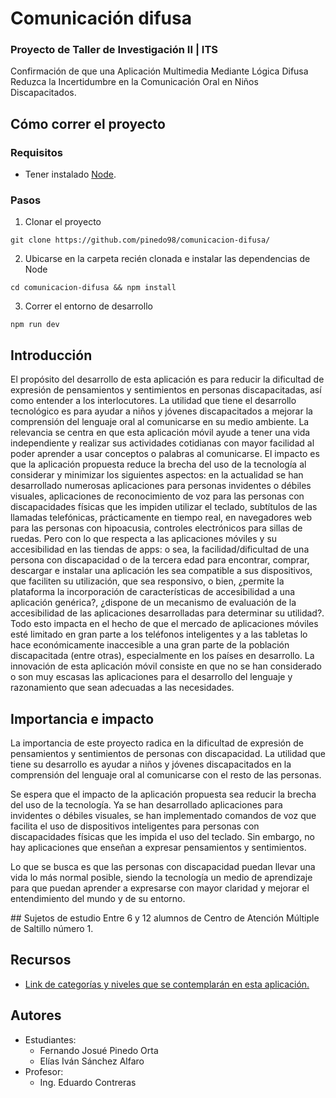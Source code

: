 # Comunicación difusa
### Proyecto de Taller de Investigación II  |  ITS
Confirmación de que una Aplicación Multimedia Mediante Lógica Difusa Reduzca la Incertidumbre en la Comunicación Oral en Niños Discapacitados.

## Cómo correr el proyecto
### Requisitos
- Tener instalado [Node](https://nodejs.org/es/download/).
### Pasos
1. Clonar el proyecto
 ```
git clone https://github.com/pinedo98/comunicacion-difusa/
```

2. Ubicarse en la carpeta recién clonada e instalar las dependencias de Node
 ```
cd comunicacion-difusa && npm install
```

3. Correr el entorno de desarrollo
 ```
npm run dev
```

## Introducción
El propósito del desarrollo de esta aplicación es para reducir la dificultad de expresión de pensamientos y sentimientos en personas discapacitadas, así como entender a los interlocutores. La utilidad que tiene el desarrollo tecnológico es para ayudar a niños y jóvenes discapacitados a mejorar la comprensión del lenguaje oral al comunicarse en su medio ambiente. La relevancia se centra en que esta aplicación móvil ayude a tener una vida independiente y realizar sus actividades cotidianas con mayor facilidad al poder aprender a usar conceptos o palabras al comunicarse. El impacto es que la aplicación propuesta reduce la brecha del uso de la tecnología al considerar y minimizar los siguientes aspectos: en la actualidad se han desarrollado numerosas aplicaciones para personas invidentes o débiles visuales, aplicaciones de reconocimiento de voz para las personas con discapacidades físicas que les impiden utilizar el teclado, subtítulos de las llamadas telefónicas, prácticamente en tiempo real, en navegadores web para las personas con hipoacusia, controles electrónicos para sillas de ruedas. Pero con lo que respecta a las aplicaciones móviles y su accesibilidad en las tiendas de apps: o sea, la facilidad/dificultad de una persona con discapacidad o de la tercera edad para encontrar, comprar, descargar e instalar una aplicación les sea compatible a sus dispositivos, que faciliten su utilización, que sea responsivo, o bien, ¿permite la plataforma la incorporación de características de accesibilidad a una aplicación genérica?, ¿dispone de un mecanismo de evaluación de la accesibilidad de las aplicaciones desarrolladas para determinar su utilidad?. Todo esto impacta en el hecho de que el mercado de aplicaciones móviles esté limitado en gran
parte a los teléfonos inteligentes y a las tabletas lo hace económicamente inaccesible a una gran parte de la población discapacitada (entre otras), especialmente en los países en desarrollo. La innovación de esta aplicación móvil consiste en que no se han considerado o son muy escasas las aplicaciones para el desarrollo del lenguaje y razonamiento que sean adecuadas a las necesidades.

## Importancia e impacto
La importancia de este proyecto radica en la dificultad de expresión de pensamientos y sentimientos de personas con discapacidad. La utilidad que tiene su desarrollo es ayudar a niños y jóvenes discapacitados en la comprensión del lenguaje oral al comunicarse con el resto de las personas.

Se espera que el impacto de la aplicación propuesta sea reducir la brecha del uso de la tecnología. Ya se han desarrollado aplicaciones para invidentes o débiles visuales, se han implementado comandos de voz que facilita el uso de dispositivos inteligentes para personas con discapacidades físicas que les impida el uso del teclado. Sin embargo, no hay aplicaciones que enseñan a expresar pensamientos y sentimientos. 

Lo que se busca es que las personas con discapacidad puedan llevar una vida lo más normal posible, siendo la tecnología un medio de aprendizaje para que puedan aprender a expresarse con mayor claridad y mejorar el entendimiento del mundo y de su entorno.

## Sujetos de estudio
Entre 6 y 12 alumnos de  Centro de Atención Múltiple de Saltillo número 1.

## Recursos
- [Link de categorías y niveles que se contemplarán en esta aplicación.](https://docs.google.com/spreadsheets/d/15aN18AeGilWntIPrwkU7ACqDqJcY4RNe_7LJ0-ciGL4/edit?usp=sharing)

## Autores
- Estudiantes:
  - Fernando Josué Pinedo Orta
  - Elías Iván Sánchez Alfaro
- Profesor:
  - Ing. Eduardo Contreras
